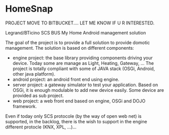 HomeSnap
======

PROJECT MOVE TO BITBUCKET.... LET ME KNOW IF U R INTERESTED.

Legrand/BTicino SCS BUS My Home Android management solution 

The goal of the project is to provide a full solution to provide domotic management.
The solution is based on different components:

- engine project: the base library providing components
driving your device. Today some are manage as Light, Heating,
Gateway, ... The project is totally compliant with some of JAVA
stack (OSGi, Android, other java platform).
- android project: an android front end using engine.
- server project: a gateway simulator to test your application. Based
on OSGi, it is enough modulable to add new device easily. Some device
are provided as sub project.
- web project: a web front end based on engine, OSGi and DOJO framework.

Even if today only SCS protocole (by the way of open web net) is supported, in the backlog,
there is the wish to support in the engine different protocle (KNX, XPL, ...)... 


